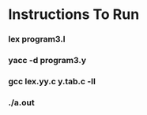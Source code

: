 # Instructions To Run

### lex program3.l

### yacc -d program3.y

### gcc lex.yy.c y.tab.c -ll

### ./a.out
